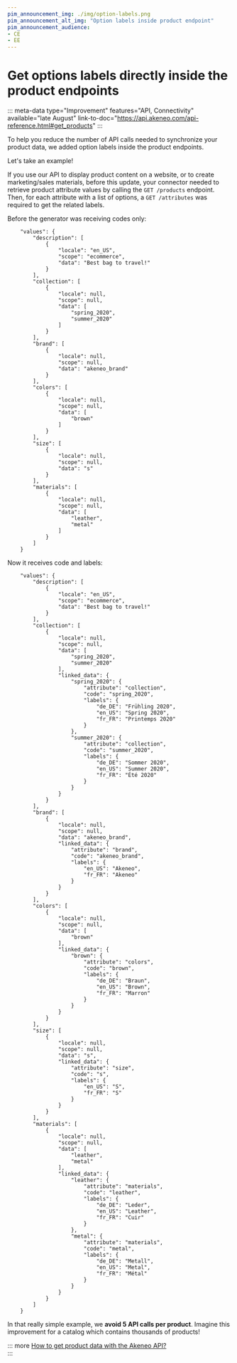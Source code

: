 ```yaml
---
pim_announcement_img: ./img/option-labels.png
pim_announcement_alt_img: "Option labels inside product endpoint"
pim_announcement_audience:
- CE
- EE
---
```


# Get options labels directly inside the product endpoints
::: meta-data type="Improvement" features="API, Connectivity" available="late August" link-to-doc="https://api.akeneo.com/api-reference.html#get_products"
:::

To help you reduce the number of API calls needed to synchronize your product data, we added option labels inside the product endpoints.

Let's take an example! 

If you use our API to display product content on a website, or to create marketing/sales materials, before this update, your connector needed to retrieve product attribute values by calling the `GET /products` endpoint. Then, for each attribute with a list of options, a `GET /attributes` was required to get the related labels. 

Before the generator was receiving codes only:

```
    "values": {
        "description": [
            {
                "locale": "en_US",
                "scope": "ecommerce",
                "data": "Best bag to travel!"
            }
        ],
        "collection": [
            {
                "locale": null,
                "scope": null,
                "data": [
                    "spring_2020",
                    "summer_2020"
                ]
            }
        ],
        "brand": [
            {
                "locale": null,
                "scope": null,
                "data": "akeneo_brand"
            }
        ],
        "colors": [
            {
                "locale": null,
                "scope": null,
                "data": [
                    "brown"
                ]
            }
        ],
        "size": [
            {
                "locale": null,
                "scope": null,
                "data": "s"
            }
        ],
        "materials": [
            {
                "locale": null,
                "scope": null,
                "data": [
                    "leather",
                    "metal"
                ]
            }
        ]
    }
```

Now it receives code and labels:

```
    "values": {
        "description": [
            {
                "locale": "en_US",
                "scope": "ecommerce",
                "data": "Best bag to travel!"
            }
        ],
        "collection": [
            {
                "locale": null,
                "scope": null,
                "data": [
                    "spring_2020",
                    "summer_2020"
                ],
                "linked_data": {
                    "spring_2020": {
                        "attribute": "collection",
                        "code": "spring_2020",
                        "labels": {
                            "de_DE": "Frühling 2020",
                            "en_US": "Spring 2020",
                            "fr_FR": "Printemps 2020"
                        }
                    },
                    "summer_2020": {
                        "attribute": "collection",
                        "code": "summer_2020",
                        "labels": {
                            "de_DE": "Sommer 2020",
                            "en_US": "Summer 2020",
                            "fr_FR": "Été 2020"
                        }
                    }
                }
            }
        ],
        "brand": [
            {
                "locale": null,
                "scope": null,
                "data": "akeneo_brand",
                "linked_data": {
                    "attribute": "brand",
                    "code": "akeneo_brand",
                    "labels": {
                        "en_US": "Akeneo",
                        "fr_FR": "Akeneo"
                    }
                }
            }
        ],
        "colors": [
            {
                "locale": null,
                "scope": null,
                "data": [
                    "brown"
                ],
                "linked_data": {
                    "brown": {
                        "attribute": "colors",
                        "code": "brown",
                        "labels": {
                            "de_DE": "Braun",
                            "en_US": "Brown",
                            "fr_FR": "Marron"
                        }
                    }
                }
            }
        ],
        "size": [
            {
                "locale": null,
                "scope": null,
                "data": "s",
                "linked_data": {
                    "attribute": "size",
                    "code": "s",
                    "labels": {
                        "en_US": "S",
                        "fr_FR": "S"
                    }
                }
            }
        ],
        "materials": [
            {
                "locale": null,
                "scope": null,
                "data": [
                    "leather",
                    "metal"
                ],
                "linked_data": {
                    "leather": {
                        "attribute": "materials",
                        "code": "leather",
                        "labels": {
                            "de_DE": "Leder",
                            "en_US": "Leather",
                            "fr_FR": "Cuir"
                        }
                    },
                    "metal": {
                        "attribute": "materials",
                        "code": "metal",
                        "labels": {
                            "de_DE": "Metall",
                            "en_US": "Metal",
                            "fr_FR": "Métal"
                        }
                    }
                }
            }
        ]
    }
```

In that really simple example, we **avoid 5 API calls per product**. Imagine this improvement for a catalog which contains thousands of products! 

::: more
[How to get product data with the Akeneo API?](https://api.akeneo.com/api-reference.html#get_products)  
:::
